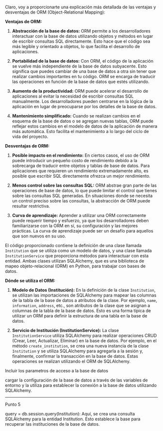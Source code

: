 Claro, voy a proporcionarte una explicación más detallada de las ventajas y desventajas de ORM (Object-Relational Mapping):

**Ventajas de ORM:**

1. **Abstracción de la base de datos:** ORM permite a los desarrolladores interactuar con la base de datos utilizando objetos y métodos en lugar de escribir consultas SQL directamente. Esto hace que el código sea más legible y orientado a objetos, lo que facilita el desarrollo de aplicaciones.

2. **Portabilidad de la base de datos:** Con ORM, el código de la aplicación se vuelve más independiente de la base de datos subyacente. Esto significa que puedes cambiar de una base de datos a otra sin tener que realizar cambios importantes en tu código. ORM se encarga de traducir las operaciones en función de la base de datos que estés utilizando.

3. **Aumento de la productividad:** ORM puede acelerar el desarrollo de aplicaciones al evitar la necesidad de escribir consultas SQL manualmente. Los desarrolladores pueden centrarse en la lógica de la aplicación en lugar de preocuparse por los detalles de la base de datos.

4. **Mantenimiento simplificado:** Cuando se realizan cambios en el esquema de la base de datos o se agregan nuevas tablas, ORM puede reflejar estos cambios en el modelo de datos de la aplicación de manera más automática. Esto facilita el mantenimiento a lo largo del ciclo de vida del proyecto.

**Desventajas de ORM:**

1. **Posible impacto en el rendimiento:** En ciertos casos, el uso de ORM puede introducir un pequeño costo de rendimiento debido a la sobrecarga de traducir entre objetos y tablas de base de datos. Para aplicaciones que requieren un rendimiento extremadamente alto, es posible que escribir SQL directamente ofrezca un mejor rendimiento.

2. **Menos control sobre las consultas SQL:** ORM abstrae gran parte de las operaciones de base de datos, lo que puede limitar el control que tienes sobre las consultas SQL generadas. En situaciones donde se necesita un control preciso sobre las consultas, la abstracción de ORM puede resultar restrictiva.

3. **Curva de aprendizaje:** Aprender a utilizar una ORM correctamente puede requerir tiempo y esfuerzo, ya que los desarrolladores deben familiarizarse con la ORM en sí, su configuración y las mejores prácticas. La curva de aprendizaje puede ser un desafío para aquellos que son nuevos en su uso.

El código proporcionado contiene la definición de una clase llamada `Institution` que se utiliza como un modelo de datos, y una clase llamada `InstitutionService` que proporciona métodos para interactuar con esta entidad. Ambas clases utilizan SQLAlchemy, que es una biblioteca de mapeo objeto-relacional (ORM) en Python, para trabajar con bases de datos.

**Dónde se utiliza el ORM:**

1. **Modelo de Datos (Institución):** En la definición de la clase `Institution`, se utilizan las importaciones de SQLAlchemy para mapear las columnas de la tabla de la base de datos a atributos de la clase. Por ejemplo, `name`, `information`, `address`, etc., son atributos de la clase que se asignan a columnas de la tabla de la base de datos. Esto es una forma típica de utilizar un ORM para definir la estructura de una tabla en la base de datos.

2. **Servicio de Institución (InstitutionService):** La clase `InstitutionService` utiliza SQLAlchemy para realizar operaciones CRUD (Crear, Leer, Actualizar, Eliminar) en la base de datos. Por ejemplo, en el método `create_institution`, se crea una nueva instancia de la clase `Institution` y se utiliza SQLAlchemy para agregarla a la sesión y, finalmente, confirmar la transacción en la base de datos. Estas operaciones se realizan utilizando el ORM de SQLAlchemy.


Incluir los parametros de acceso a la base de datos 

cargar la configuración de la base de datos a través de las variables de entorno y la utiliza para establecer la conexión a la base de datos utilizando SQLAlchemy.

---

Punto 5

query = db.session.query(Institution): Aquí, se crea una consulta SQLAlchemy para la entidad Institution. Esto establece la base para recuperar las instituciones de la base de datos.